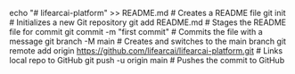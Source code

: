 echo "# lifearcai-platform" >> README.md      # Creates a README file
git init                                      # Initializes a new Git repository
git add README.md                             # Stages the README file for commit
git commit -m "first commit"                  # Commits the file with a message
git branch -M main                            # Creates and switches to the main branch
git remote add origin https://github.com/lifearcai/lifearcai-platform.git  # Links local repo to GitHub
git push -u origin main                       # Pushes the commit to GitHub
